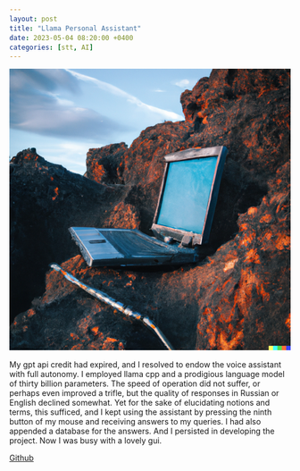 ```yaml
---
layout: post
title: "Llama Personal Assistant"
date: 2023-05-04 08:20:00 +0400
categories: [stt, AI]
---
```

<!-- ![Laptop](/static/images/laptop.png) -->
<picture>
  <source media="(max-width: 375px)" srcset="/static/images/laptop-375w.png">
  <source media="(max-width: 640px)" srcset="/static/images/laptop-375w.png">
  <img src="/static/images/laptop.png" alt="Screenshot">
</picture>


My gpt api credit had expired, and I resolved to endow the voice assistant with full autonomy. I employed llama cpp and a prodigious language model of thirty billion parameters. The speed of operation did not suffer, or perhaps even improved a trifle, but the quality of responses in Russian or English declined somewhat. Yet for the sake of elucidating notions and terms, this sufficed, and I kept using the assistant by pressing the ninth button of my mouse and receiving answers to my queries. I had also appended a database for the answers. And I persisted in developing the project. Now I was busy with a lovely gui.

[Github](https://github.com/ta0ma0/Llama-Personal-Assitant.git)
